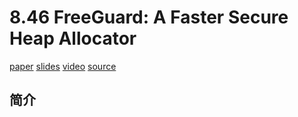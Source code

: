# 8.46 FreeGuard: A Faster Secure Heap Allocator

[paper](http://web.cse.ohio-state.edu/~lin.3021/file/CCS17c.pdf)
[slides](https://www.utdallas.edu/~zxl111930/file/CCS17c.pptx)
[video](https://www.youtube.com/watch?v=fR9Dyzl7Rhw)
[source](https://github.com/UTSASRG/FreeGuard)

## 简介

